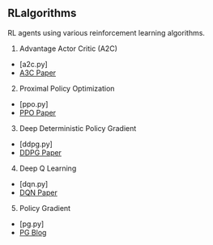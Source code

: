 ## RLalgorithms

RL agents using various reinforcement learning algorithms.

1. Advantage Actor Critic (A2C)
 - [a2c.py]
 - [A3C Paper](https://arxiv.org/pdf/1602.01783.pdf) 
2.  Proximal Policy Optimization 
- [ppo.py]
- [PPO Paper](https://arxiv.org/abs/1707.06347)
3. Deep Deterministic Policy Gradient
- [ddpg.py]
- [DDPG Paper](https://arxiv.org/abs/1509.02971)
4. Deep Q Learning
- [dqn.py]
- [DQN Paper](https://arxiv.org/abs/1312.5602)
5. Policy Gradient
- [pg.py]
- [PG Blog](http://karpathy.github.io/2016/05/31/rl/)